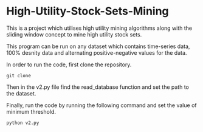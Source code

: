 # High-Utility-Stock-Sets-Mining

This is a project which utilises high utility mining algorithms along with the sliding window concept to mine high utility stock sets.

This program can be run on any dataset which contains time-series data, 100% desnity data and alternating positive-negative values for the data.

In order to run the code, first clone the repository.

`git clone`

Then in the v2.py file find the read_database function and set the path to the dataset.

Finally, run the code by running the following command and set the value of minimum threshold.

`python v2.py`
